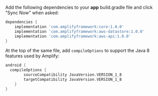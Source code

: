 Add the following dependencies to your **app** build.gradle file and click "Sync Now" when asked:

```groovy
dependencies {
    implementation 'com.amplifyframework:core:1.0.0'
    implementation 'com.amplifyframework:aws-datastore:1.0.0'
    implementation 'com.amplifyframework:aws-api:1.0.0'
}
```

At the top of the same file, add `compileOptions` to support the Java 8 features used by Amplify:

```groovy
android {
  compileOptions {
        sourceCompatibility JavaVersion.VERSION_1_8
        targetCompatibility JavaVersion.VERSION_1_8
    }
}
```
